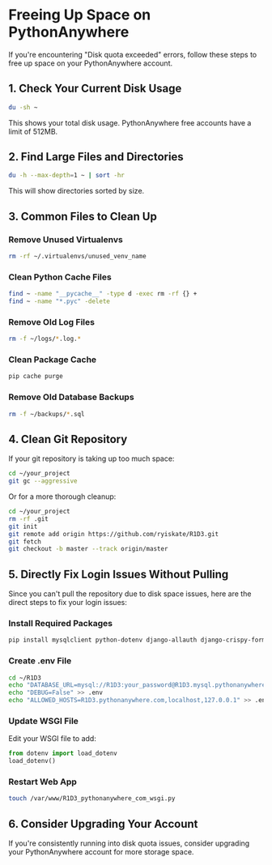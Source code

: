 # Freeing Up Space on PythonAnywhere

If you're encountering "Disk quota exceeded" errors, follow these steps to free up space on your PythonAnywhere account.

## 1. Check Your Current Disk Usage

```bash
du -sh ~
```

This shows your total disk usage. PythonAnywhere free accounts have a limit of 512MB.

## 2. Find Large Files and Directories

```bash
du -h --max-depth=1 ~ | sort -hr
```

This will show directories sorted by size.

## 3. Common Files to Clean Up

### Remove Unused Virtualenvs

```bash
rm -rf ~/.virtualenvs/unused_venv_name
```

### Clean Python Cache Files

```bash
find ~ -name "__pycache__" -type d -exec rm -rf {} +
find ~ -name "*.pyc" -delete
```

### Remove Old Log Files

```bash
rm -f ~/logs/*.log.*
```

### Clean Package Cache

```bash
pip cache purge
```

### Remove Old Database Backups

```bash
rm -f ~/backups/*.sql
```

## 4. Clean Git Repository

If your git repository is taking up too much space:

```bash
cd ~/your_project
git gc --aggressive
```

Or for a more thorough cleanup:

```bash
cd ~/your_project
rm -rf .git
git init
git remote add origin https://github.com/ryiskate/R1D3.git
git fetch
git checkout -b master --track origin/master
```

## 5. Directly Fix Login Issues Without Pulling

Since you can't pull the repository due to disk space issues, here are the direct steps to fix your login issues:

### Install Required Packages

```bash
pip install mysqlclient python-dotenv django-allauth django-crispy-forms
```

### Create .env File

```bash
cd ~/R1D3
echo "DATABASE_URL=mysql://R1D3:your_password@R1D3.mysql.pythonanywhere-services.com/R1D3\$default" > .env
echo "DEBUG=False" >> .env
echo "ALLOWED_HOSTS=R1D3.pythonanywhere.com,localhost,127.0.0.1" >> .env
```

### Update WSGI File

Edit your WSGI file to add:

```python
from dotenv import load_dotenv
load_dotenv()
```

### Restart Web App

```bash
touch /var/www/R1D3_pythonanywhere_com_wsgi.py
```

## 6. Consider Upgrading Your Account

If you're consistently running into disk quota issues, consider upgrading your PythonAnywhere account for more storage space.
